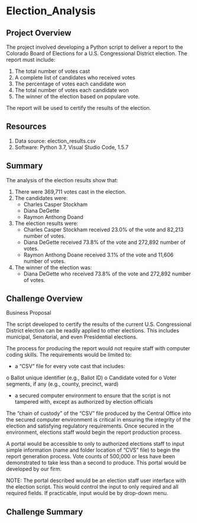 # Election_Analysis

## Project Overview
The project involved developing a Python script to deliver a report to the Colorado Board of Elections for a U.S. Congressional District election.  The report must include: 
 1. The total number of votes cast
 2. A complete list of candidates who received votes
 3. The percentage of votes each candidate won
 4. The total number of votes each candidate won
 5. The winner of the election based on populare vote.

The report will be used to certify the results of the election. 

## Resources
 1. Data source:  election_results.csv
 2. Software: Python 3.7, Visual Studio Code, 1.5.7 

## Summary
The analysis of the election results show that:
1.  There were 369,711 votes cast in the election.
2.  The candidates were:
    - Charles Casper Stockham
    - Diana DeGette
    - Raymon Anthong Doand
3.  The election results were:
    - Charles Casper Stockham received 23.0% of the vote and 82,213 number of votes.
    - Diana DeGette received 73.8% of the vote and 272,892 number of votes.
    - Raymon Anthong Doane received 3.1% of the vote and 11,606 number of votes.
4.  The winner of the election was:
    - Diana DeGette who received 73.8% of the vote and 272,892 number of votes.
    
## Challenge Overview
Business Proposal

The script developed to certify the results of the current U.S. Congressional District election can be readily applied to other elections. This includes municipal, Senatorial, and even Presidential elections. 

The process for producing the report would not require staff with computer coding skills.  The requirements would be limited to:
-	a “CSV” file for every vote cast that includes:

   o	Ballot unique identifier (e.g., Ballot ID)
   o	Candidate voted for 
   o	Voter segments, if any (e.g., county, precinct, ward)

-	a secured computer environment to ensure that the script is not tampered with, except as authorized by election officials

The “chain of custody” of the “CSV” file produced by the Central Office into the secured computer environment is critical in ensuring the integrity of the election and satisfying regulatory requirements. Once secured in the environment, elections staff would begin the report production process. 

A portal would be accessible to only to authorized elections staff to input simple information (name and folder location of “CVS” file) to begin the report generation process.  Vote counts of 500,000 or less have been demonstrated to take less than a second to produce. This portal would be developed by our firm. 

NOTE:  The portal described would be an election staff user interface with the election script.  This would control the input to only required and all required fields.  If practicable, input would be by drop-down menu.

## Challenge Summary



